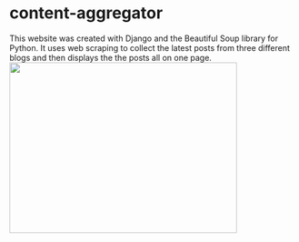 # content-aggregator
This website was created with Django and the Beautiful Soup library for Python. It uses web scraping to collect the latest posts from three different blogs and then displays the the posts all on one page.
<br>
<img src='https://user-images.githubusercontent.com/50201165/113705217-03ea2400-9692-11eb-84b2-f04e8c759209.jpg' width='400' height='300'>
